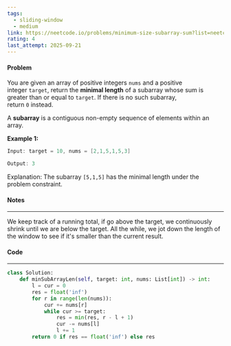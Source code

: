 ```yaml
---
tags:
  - sliding-window
  - medium
link: https://neetcode.io/problems/minimum-size-subarray-sum?list=neetcode250
rating: 4
last_attempt: 2025-09-21
---
```

#### Problem
You are given an array of positive integers `nums` and a positive integer `target`, return the **minimal length** of a subarray whose sum is greater than or equal to `target`. If there is no such subarray, return `0` instead.

A **subarray** is a contiguous non-empty sequence of elements within an array.

**Example 1:**

```java
Input: target = 10, nums = [2,1,5,1,5,3]

Output: 3
```

Explanation: The subarray `[5,1,5]` has the minimal length under the problem constraint.

#### Notes
---
We keep track of a running total, if go above the target, we continuously shrink until we are below the target. All the while, we jot down the length of the window to see if it's smaller than the current result.

#### Code
---

```python
class Solution:
    def minSubArrayLen(self, target: int, nums: List[int]) -> int:
        l = cur = 0
        res = float('inf')
        for r in range(len(nums)):
            cur += nums[r]
            while cur >= target:
                res = min(res, r - l + 1)
                cur -= nums[l]
                l += 1
        return 0 if res == float('inf') else res
```
